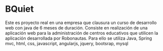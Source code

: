 # BQuiet
Este es proyecto real en una empresa que clausura un curso de desarrollo web con java de 6 meses de duración. Consiste en realización de una aplicación web para la administración de centros educativos que utilicen la aplicación desarrollada por Robonautas. Para ello se utiliza Java, Spring mvc, html, css, javascript, angularjs, jquery, bootsrap, mysql
